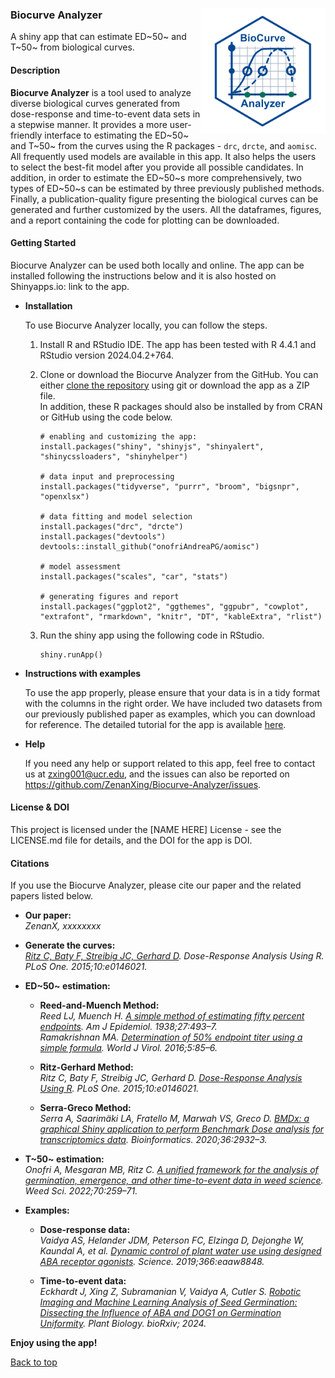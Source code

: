 ### Biocurve Analyzer <img src="www/biocurve_analyzer_logo.png" align="right" style="float:right; height:200px;"/>

A shiny app that can estimate ED~50~ and T~50~ from biological curves.  

#### Description

**Biocurve Analyzer** is a tool used to analyze diverse biological curves generated from dose-response and time-to-event data sets in a stepwise manner. It provides a more user-friendly interface to estimating the ED~50~ and T~50~ from the curves using the R packages - `drc`, `drcte`, and `aomisc`. All frequently used models are available in this app. It also helps the users to select the best-fit model after you provide all possible candidates. In addition, in order to estimate the ED~50~s more comprehensively, two types of ED~50~s can be estimated by three previously published methods. Finally, a publication-quality figure presenting the biological curves can be generated and further customized by the users. All the dataframes, figures, and a report containing the code for plotting can be downloaded. 

#### Getting Started

Biocurve Analyzer can be used both locally and online. The app can be installed following the instructions below and it is also hosted on Shinyapps.io: link to the app.  

- **Installation**

  To use Biocurve Analyzer locally, you can follow the steps.  

    1. Install R and RStudio IDE. The app has been tested with R 4.4.1 and RStudio version 2024.04.2+764.  

    2. Clone or download the Biocurve Analyzer from the GitHub. You can either [clone the repository](https://docs.github.com/en/repositories/creating-and-managing-repositories/cloning-a-repository) using git or download the app as a ZIP file.  
    In addition, these R packages should also be installed by from CRAN or GitHub using the code below.  

        ```
        # enabling and customizing the app:
        install.packages("shiny", "shinyjs", "shinyalert", "shinycssloaders", "shinyhelper")
        
        # data input and preprocessing
        install.packages("tidyverse", "purrr", "broom", "bigsnpr", "openxlsx")
        
        # data fitting and model selection
        install.packages("drc", "drcte")
        install.packages("devtools")
        devtools::install_github("onofriAndreaPG/aomisc")
        
        # model assessment
        install.packages("scales", "car", "stats")
        
        # generating figures and report
        install.packages("ggplot2", "ggthemes", "ggpubr", "cowplot", "extrafont", "rmarkdown", "knitr", "DT", "kableExtra", "rlist")
        
        ```

    3. Run the shiny app using the following code in RStudio.

        ```
        shiny.runApp()
        ```

- **Instructions with examples**

  To use the app properly, please ensure that your data is in a tidy format with the columns in the right order. We have included two datasets from our previously published paper as examples, which you can download for reference. The detailed tutorial for the app is available [here](./Tutorial.pdf). 

- **Help**

  If you need any help or support related to this app, feel free to contact us at zxing001@ucr.edu, and the issues can also be reported on https://github.com/ZenanXing/Biocurve-Analyzer/issues.  

#### License & DOI

This project is licensed under the [NAME HERE] License - see the LICENSE.md file for details, and the DOI for the app is DOI.

#### Citations

If you use the Biocurve Analyzer, please cite our paper and the related papers listed below.


- **Our paper:**  
*ZenanX, xxxxxxxx*  

- **Generate the curves:**  
*[Ritz C, Baty F, Streibig JC, Gerhard D](https://journals.plos.org/plosone/article?id=10.1371/journal.pone.0146021). Dose-Response Analysis Using R. PLoS One. 2015;10:e0146021.*  

- **ED~50~ estimation:**  
  - **Reed-and-Muench Method:**  
  *Reed LJ, Muench H. [A simple method of estimating fifty percent endpoints](https://academic.oup.com/aje/article/27/3/493/99616). Am J Epidemiol. 1938;27:493–7.*  
  *Ramakrishnan MA. [Determination of 50% endpoint titer using a simple formula](https://www.wjgnet.com/2220-3249/full/v5/i2/85.htm). World J Virol. 2016;5:85–6.*  
  
  - **Ritz-Gerhard Method:**  
  *Ritz C, Baty F, Streibig JC, Gerhard D. [Dose-Response Analysis Using R](https://journals.plos.org/plosone/article?id=10.1371/journal.pone.0146021). PLoS One. 2015;10:e0146021.*    
  
  - **Serra-Greco Method:**  
  *Serra A, Saarimäki LA, Fratello M, Marwah VS, Greco D. [BMDx: a graphical Shiny application to perform Benchmark Dose analysis for transcriptomics data](https://academic.oup.com/bioinformatics/article/36/9/2932/5709037). Bioinformatics. 2020;36:2932–3.*  
  
- **T~50~ estimation:**  
  *Onofri A, Mesgaran MB, Ritz C. [A unified framework for the analysis of germination, emergence, and other time-to-event data in weed science](https://www.cambridge.org/core/journals/weed-science/article/unified-framework-for-the-analysis-of-germination-emergence-and-other-timetoevent-data-in-weed-science/7DB0E039C9013D3E8F44FE32A3F42B88). Weed Sci. 2022;70:259–71.*

- **Examples:**  
  - **Dose-response data:**  
  *Vaidya AS, Helander JDM, Peterson FC, Elzinga D, Dejonghe W, Kaundal A, et al. [Dynamic control of plant water use using designed ABA receptor agonists](https://www.science.org/doi/10.1126/science.aaw8848?url_ver=Z39.88-2003&rfr_id=ori:rid:crossref.org&rfr_dat=cr_pub%20%200pubmed). Science. 2019;366:eaaw8848.*  
  
  - **Time-to-event data:**  
  *Eckhardt J, Xing Z, Subramanian V, Vaidya A, Cutler S. [Robotic Imaging and Machine Learning Analysis of Seed Germination: Dissecting the Influence of ABA and DOG1 on Germination Uniformity](https://www.biorxiv.org/content/10.1101/2024.05.10.593629v1). Plant Biology. bioRxiv; 2024.*    
  

**Enjoy using the app!**  
  
[Back to top](#top)

